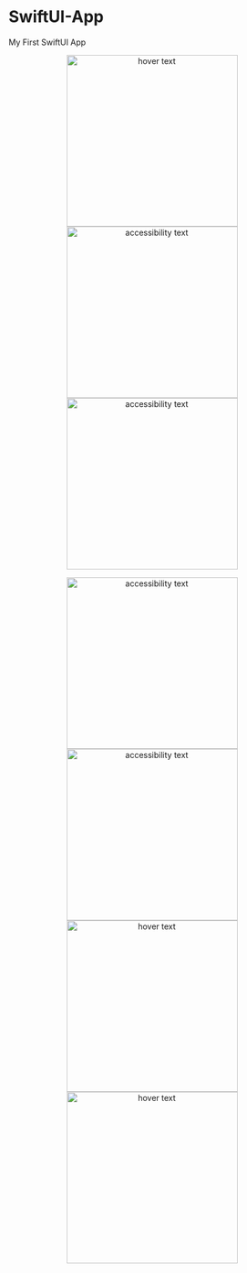# SwiftUI-App
My First SwiftUI App

<p align="center">
  <img src="https://github.com/HamsterHonnex/SwiftUI-App/blob/main/Screenshots/Simulator%20Screen%20Shot%20-%20iPhone%2013%20Pro%20-%202021-11-20%20at%2012.00.36.png?raw=true" width="300" title="hover text">
  <img src="https://github.com/HamsterHonnex/SwiftUI-App/blob/main/Screenshots/Simulator%20Screen%20Shot%20-%20iPhone%2013%20Pro%20-%202021-11-20%20at%2012.00.50.png?raw=true" width="300" alt="accessibility text">
  <img src="https://github.com/HamsterHonnex/SwiftUI-App/blob/main/Screenshots/Simulator%20Screen%20Shot%20-%20iPhone%2013%20Pro%20-%202021-11-20%20at%2012.01.24.png?raw=true" width="300" alt="accessibility text">
  </p>
  
  <p align="center">
    <img src="https://github.com/HamsterHonnex/SwiftUI-App/blob/main/Screenshots/Simulator%20Screen%20Shot%20-%20iPhone%2013%20Pro%20-%202021-11-20%20at%2012.01.26.png?raw=true" width="300" alt="accessibility text">
    <img src="https://github.com/HamsterHonnex/SwiftUI-App/blob/main/Screenshots/Simulator%20Screen%20Shot%20-%20iPhone%2013%20Pro%20-%202021-11-20%20at%2012.01.32.png?raw=true" width="300" alt="accessibility text">
  <img src="https://github.com/HamsterHonnex/SwiftUI-App/blob/main/Screenshots/Simulator%20Screen%20Shot%20-%20iPhone%2013%20Pro%20-%202021-11-20%20at%2012.01.48.png?raw=true" width="300" title="hover text">
  <img src="https://github.com/HamsterHonnex/SwiftUI-App/blob/main/Screenshots/Simulator%20Screen%20Shot%20-%20iPhone%2013%20Pro%20-%202021-11-20%20at%2012.02.06.png?raw=true" width="300" title="hover text">
</p>
